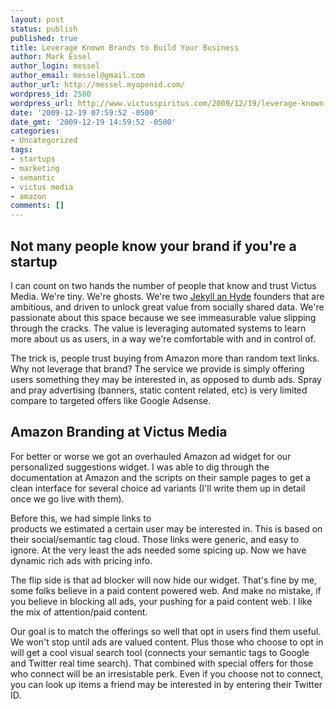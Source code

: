 ```yaml
---
layout: post
status: publish
published: true
title: Leverage Known Brands to Build Your Business
author: Mark Essel
author_login: messel
author_email: messel@gmail.com
author_url: http://messel.myopenid.com/
wordpress_id: 2580
wordpress_url: http://www.victusspiritus.com/2009/12/19/leverage-known-brands-to-build-your-business/
date: '2009-12-19 07:59:52 -0500'
date_gmt: '2009-12-19 14:59:52 -0500'
categories:
- Uncategorized
tags:
- startups
- marketing
- semantic
- victus media
- amazon
comments: []
---
```

<h2>Not many people know your brand if you're a startup</h2>
<p>I can count on two hands the number of people that know and trust Victus Media. We're tiny. We're ghosts. We're two <a HREF="http://www.victusspiritus.com/2009/12/05/dr-jekyl-and-mr-hyde-founders-live-two-lives/">Jekyll an Hyde</a> founders that are ambitious, and driven to unlock great value from socially shared data. We're passionate about this space because we see immeasurable value slipping through the cracks. The value is leveraging automated systems to learn more about us as users, in a way we're comfortable with and in control of.</p>
<p>The trick is, people trust buying from Amazon more than random text links. Why not leverage that brand? The service we provide is simply offering users something they may be interested in, as opposed to dumb ads. Spray and pray advertising (banners, static content related, etc) is very limited compare to targeted offers like Google Adsense.</p>
<h2>Amazon Branding at Victus Media</h2>
<p>For better or worse we got an overhauled Amazon ad widget for our personalized suggestions widget. I was able to dig through the documentation at Amazon and the scripts on their sample pages to get a clean interface for several choice ad variants (I'll write them up in detail once we go live with them). </p>
<p>Before this, we had simple links to<br />
products we estimated a certain user may be interested in. This is based on their social/semantic tag cloud. Those links were generic, and easy to ignore. At the very least the ads needed some spicing up. Now we have dynamic rich ads with pricing info. </p>
<p>The flip side is that ad blocker will now hide our widget. That's fine by me, some folks believe in a paid content powered web. And make no mistake, if you believe in blocking all ads, your pushing for a paid content web. I like the mix of attention/paid content. </p>
<p>Our goal is to match the offerings so well that opt in users find them useful. We won't stop until ads are valued content. Plus those who choose to opt in will get a cool visual search tool (connects your semantic tags to Google and Twitter real time search). That combined with special offers for those who connect will be an irresistable perk. Even if you choose not to connect, you can look up items a friend may be interested in by entering their Twitter ID.  </p>

